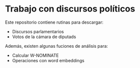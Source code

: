 # Trabajo con discursos políticos

Este repositorio contiene rutinas para descargar:

- Discursos parlamentarios
- Votos de la cámara de diputads

Además, existen algunas fuciones de análisis para:

- Calcular W-NOMINATE
- Operaciones con word embeddings
